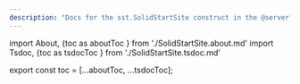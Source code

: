 ```yaml
---
description: "Docs for the sst.SolidStartSite construct in the @serverless-stack/resources package"
---
```

import About, {toc as aboutToc } from './SolidStartSite.about.md'
import Tsdoc, {toc as tsdocToc } from './SolidStartSite.tsdoc.md'

<About />
<Tsdoc />

export const toc = [...aboutToc, ...tsdocToc];